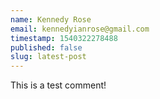 ```yaml
---
name: Kennedy Rose
email: kennedyianrose@gmail.com
timestamp: 1540322278488
published: false
slug: latest-post
---
```


This is a test comment!